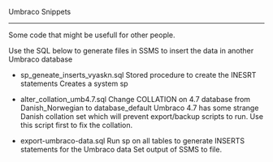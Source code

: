 Umbraco Snippets
________________

Some code that might be usefull for other people.


Use the SQL below to generate files in SSMS to insert the data in another Umbraco database

- sp_geneate_inserts_vyaskn.sql
  Stored procedure to create the INESRT statements
  Creates a system sp 

- alter_collation_umb4.7.sql
  Change COLLATION on 4.7 database from Danish_Norwegian to database_default
  Umbraco 4.7 has some strange Danish collation set which will prevent export/backup scripts to run.
  Use this script first to fix the collation.

- export-umbraco-data.sql
  Run sp on all tables to generate INSERTS statements for the Umbraco data
  Set output of SSMS to file.

